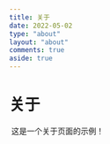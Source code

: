 ```yaml
---
title: 关于
date: 2022-05-02
type: "about"
layout: "about"
comments: true
aside: true
---
```


# 关于

​	这是一个关于页面的示例！
